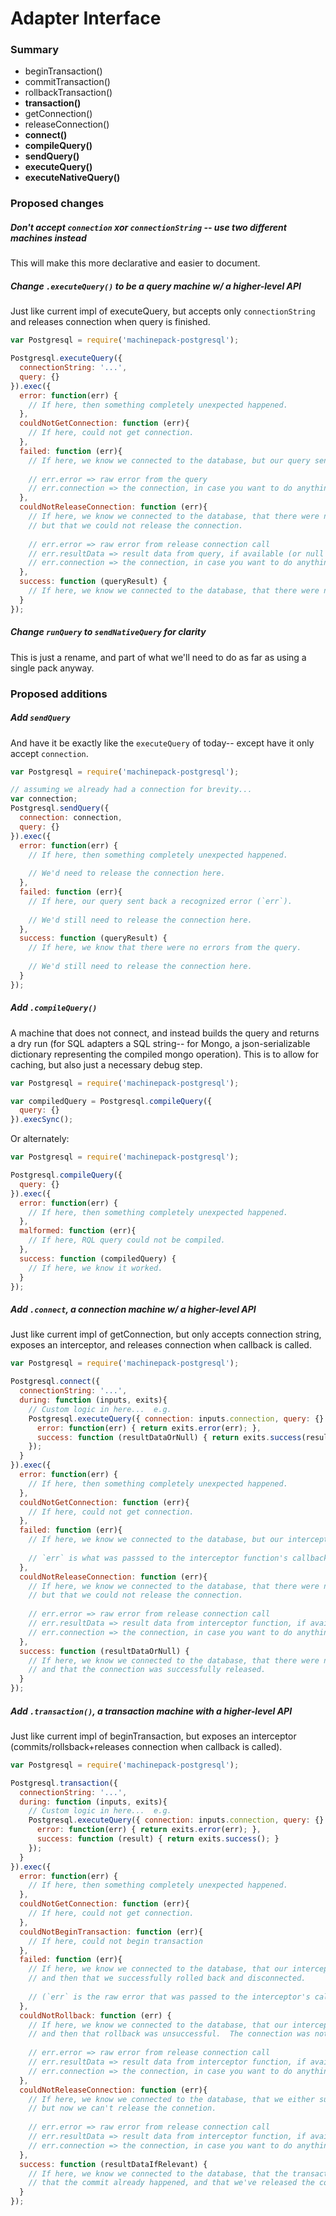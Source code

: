 # Adapter Interface

### Summary

- beginTransaction()
- commitTransaction()
- rollbackTransaction()
- **transaction()**
- getConnection()
- releaseConnection()
- **connect()**
- **compileQuery()**
- **sendQuery()**
- **executeQuery()**
- **executeNativeQuery()**


### Proposed changes


##### Don't accept `connection` _xor_ `connectionString` -- use two different machines instead
This will make this more declarative and easier to document.


##### Change `.executeQuery()` to be a query machine w/ a higher-level API

Just like current impl of executeQuery, but accepts only `connectionString` and releases connection when query is finished.

```javascript
var Postgresql = require('machinepack-postgresql');

Postgresql.executeQuery({
  connectionString: '...',
  query: {}
}).exec({
  error: function(err) {
    // If here, then something completely unexpected happened.
  },
  couldNotGetConnection: function (err){
    // If here, could not get connection.
  },
  failed: function (err){
    // If here, we know we connected to the database, but our query sent back an error.
    
    // err.error => raw error from the query
    // err.connection => the connection, in case you want to do anything crazy with it
  },
  couldNotReleaseConnection: function (err){
    // If here, we know we connected to the database, that there were no errors from the query,
    // but that we could not release the connection.
    
    // err.error => raw error from release connection call
    // err.resultData => result data from query, if available (or null otherwise-- this is just queryResult)
    // err.connection => the connection, in case you want to do anything crazy with it
  },
  success: function (queryResult) {
    // If here, we know we connected to the database, that there were no errors from the query, and that the connection was successfully released.
  }
});
```


##### Change `runQuery` to `sendNativeQuery` for clarity

This is just a rename, and part of what we'll need to do as far as using a single pack anyway.



### Proposed additions



##### Add `sendQuery`
And have it be exactly like the `executeQuery` of today-- except have it only accept `connection`.

```javascript
var Postgresql = require('machinepack-postgresql');

// assuming we already had a connection for brevity...
var connection;
Postgresql.sendQuery({
  connection: connection,
  query: {}
}).exec({
  error: function(err) {
    // If here, then something completely unexpected happened.
    
    // We'd need to release the connection here.
  },
  failed: function (err){
    // If here, our query sent back a recognized error (`err`).
    
    // We'd still need to release the connection here.
  },
  success: function (queryResult) {
    // If here, we know that there were no errors from the query.
    
    // We'd still need to release the connection here.
  }
});
```



##### Add `.compileQuery()`
A machine that does not connect, and instead builds the query and returns a dry run (for SQL adapters a SQL string-- for Mongo, a json-serializable dictionary representing the compiled mongo operation). This is to allow for caching, but also just a necessary debug step.

```javascript
var Postgresql = require('machinepack-postgresql');

var compiledQuery = Postgresql.compileQuery({
  query: {}
}).execSync();
```

Or alternately:

```javascript
var Postgresql = require('machinepack-postgresql');

Postgresql.compileQuery({
  query: {}
}).exec({
  error: function(err) {
    // If here, then something completely unexpected happened.
  },
  malformed: function (err){
    // If here, RQL query could not be compiled.
  },
  success: function (compiledQuery) {
    // If here, we know it worked.
  }
});
```





##### Add `.connect`, a connection machine w/ a higher-level API

Just like current impl of getConnection, but only accepts connection string, exposes an interceptor, and releases connection when callback is called.

```javascript
var Postgresql = require('machinepack-postgresql');

Postgresql.connect({
  connectionString: '...',
  during: function (inputs, exits){
    // Custom logic in here...  e.g.
    Postgresql.executeQuery({ connection: inputs.connection, query: {} }).exec({
      error: function(err) { return exits.error(err); },
      success: function (resultDataOrNull) { return exits.success(resultDataOrNull); }
    });
  }
}).exec({
  error: function(err) {
    // If here, then something completely unexpected happened.
  },
  couldNotGetConnection: function (err){
    // If here, could not get connection.
  },
  failed: function (err){
    // If here, we know we connected to the database, but our interceptor function sent back an error.
    
    // `err` is what was passsed to the interceptor function's callback
  },
  couldNotReleaseConnection: function (err){
    // If here, we know we connected to the database, that there were no errors in the interceptor,
    // but that we could not release the connection.
    
    // err.error => raw error from release connection call
    // err.resultData => result data from interceptor function, if available (or null otherwise-- this is just resultDataOrNull)
    // err.connection => the connection, in case you want to do anything crazy with it (or just try to release it again)
  },
  success: function (resultDataOrNull) {
    // If here, we know we connected to the database, that there were no errors in the interceptor,
    // and that the connection was successfully released.
  }
});
```


##### Add `.transaction()`, a transaction machine with a higher-level API

Just like current impl of beginTransaction, but exposes an interceptor (commits/rollsback+releases connection when callback is called).

```javascript
var Postgresql = require('machinepack-postgresql');

Postgresql.transaction({
  connectionString: '...',
  during: function (inputs, exits){
    // Custom logic in here...  e.g.
    Postgresql.executeQuery({ connection: inputs.connection, query: {} }).exec({
      error: function(err) { return exits.error(err); },
      success: function (result) { return exits.success(); }
    });
  }
}).exec({
  error: function(err) {
    // If here, then something completely unexpected happened.
  },
  couldNotGetConnection: function (err){
    // If here, could not get connection.
  },
  couldNotBeginTransaction: function (err){
    // If here, could not begin transaction
  },
  failed: function (err){
    // If here, we know we connected to the database, that our interceptor function sent back an error,
    // and then that we successfully rolled back and disconnected. 
    
    // (`err` is the raw error that was passed to the interceptor's callback)
  },
  couldNotRollback: function (err) {
    // If here, we know we connected to the database, that our interceptor function sent back an error,
    // and then that rollback was unsuccessful.  The connection was not released.
    
    // err.error => raw error from release connection call
    // err.resultData => result data from interceptor function, if available (or null otherwise-- this is just resultDataOrNull)
    // err.connection => the connection, in case you want to do anything crazy with it (or just try to release it again)
  },
  couldNotReleaseConnection: function (err){
    // If here, we know we connected to the database, that we either successfully rolled back or committed..
    // but now we can't release the connetion.
    
    // err.error => raw error from release connection call
    // err.resultData => result data from interceptor function, if available (or null otherwise-- this is just resultDataOrNull)
    // err.connection => the connection, in case you want to do anything crazy with it (or just try to release it again)
  },
  success: function (resultDataIfRelevant) {
    // If here, we know we connected to the database, that the transaction was started,
    // that the commit already happened, and that we've released the connection again successfully.
  }
});
```





